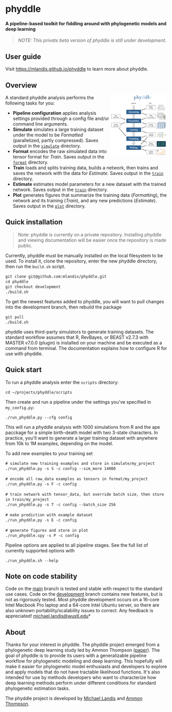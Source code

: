 # phyddle

#### A pipeline-based toolkit for fiddling around with phylogenetic models and deep learning

> *NOTE: This private beta version of phyddle is still under development.*

## User guide
Visit https://mlandis.github.io/phyddle to learn more about phyddle.

## Overview

<img align="right" src="https://github.com/landislab/landislab.github.io/blob/5bb4685a12ebf4c99dd773de6d87b44cc3c47090/assets/research/img/phyddle_pipeline.png?raw=true" width="35%">

A standard phyddle analysis performs the following tasks for you:

- **Pipeline configuration** applies analysis settings provided through a config file and/or command line arguments.
- **Simulate** simulates a large training dataset under the model to be *Formatted* (parallelized, partly compressed). Saves output in the [`simulate`](workspace/simulate) directory.
- **Format** encodes the raw simulated data into tensor format for *Train*. Saves output in the [`format`](workspace/format) directory.
- **Train** loads and splits training data, builds a network, then trains and saves the network with the data for *Estimate*. Saves output in the [`train`](workspace/train) directory.
- **Estimate** estimates model parameters for a new dataset with the trained network. Saves output in the [`train`](workspace/train) directory.
- **Plot** generates figures that summarize the training data (*Formatting*), the network and its training (*Train*), and any new predictions (*Estimate*). Saves output in the [`plot`](workspace/plot) directory.


## Quick installation

> Note: phyddle is currently on a private repository. Installing phyddle and viewing documentation will be easier once the repository is made public.

Currently, phyddle must be manually installed on the local filesystem to be used.
To install it, clone the repository, enter the new phyddle directory, then run the `build.sh` script.

```shell
git clone git@github.com:mlandis/phyddle.git
cd phyddle
git checkout development
./build.sh
```

To get the newest features added to phyddle, you will want to pull changes into the development branch, then rebuild the package
```shell
git pull
./build.sh
```

phyddle uses third-party simulators to generate training datasets. The standard workflow assumes that R, RevBayes, or BEAST v2.7.3 with MASTER v7.0.0 (plugin) is installed on your machine and be executed as a command from terminal. The documentation explains how to configure R for use with phyddle.

## Quick start

To run a phyddle analysis enter the `scripts` directory:
```shell
cd ~/projects/phyddle/scripts
```

Then create and run a pipeline under the settings you've specified in `my_config.py`:
```shell
./run_phyddle.py --cfg config
```

This will run a phyddle analysis with 1000 simulations from R and the ape pacckage for a simple birth-death model with two 3-state characters. In practice, you'll want to generate a larger training dataset with anywhere from 10k to 1M examples, depending on the model.

To add new examples to your training set
```shell
# simulate new training examples and store in simulate/my_project
./run_phyddle.py -s S -c config --sim_more 14000

# encode all raw_data examples as tensors in format/my_project
./run_phyddle.py -s F -c config

# train network with tensor_data, but override batch size, then store in train/my_project
./run_phyddle.py -s T -c config --batch_size 256

# make prediction with example dataset
./run_phyddle.py -s E -c config

# generate figures and store in plot
./run_phyddle.spy -s P -c config
```

Pipeline options are applied to all pipeline stages. See the full list of currently supported options with
```shell
./run_phyddle.sh --help
```

## Note on code stability

Code on the [main](https://github.com/mlandis/phyddle/tree/main) branch is tested and stable with respect to the standard use cases. Code on the [development](https://github.com/mlandis/phyddle/tree/development) branch contains new features, but is not as rigorously tested. Most phyddle development occurs on a 16-core Intel Macbook Pro laptop and a 64-core Intel Ubuntu server, so there are also unknown portability/scalability issues to correct. Any feedback is appreciated! michael.landis@wustl.edu*

## About
Thanks for your interest in phyddle. The phyddle project emerged from a phylogenetic deep learning study led by Ammon Thompson ([paper](https://www.biorxiv.org/content/10.1101/2023.02.08.527714v2)). The goal of phyddle is to provide its users with a generalizable pipeline workflow for phylogenetic modeling and deep learning. This hopefully will make it easier for phylogenetic model enthusiasts and developers to explore and apply models that do not have tractable likelihood functions. It's also intended for use by methods developers who want to characterize how deep learning methods perform under different conditions for standard phylogenetic estimation tasks.

The phyddle project is developed by [Michael Landis](https://landislab.org) and [Ammon Thompson](https://scholar.google.com/citations?user=_EpmmTwAAAAJ&hl=en&oi=ao).

